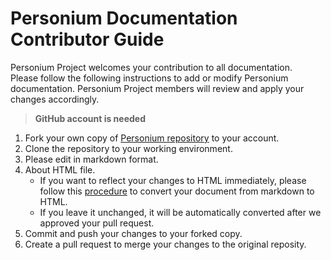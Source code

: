 # Personium Documentation Contributor Guide  
Personium Project welcomes your contribution to all documentation.  
Please follow the following instructions to add or modify Personium documentation. Personium Project members will review and apply your changes accordingly.  

> __GitHub account is needed__

1. Fork your own copy of [Personium repository](https://github.com/personium/personium.github.io) to your account.  
1. Clone the repository to your working environment.  
1. Please edit in markdown format.  
1. About HTML file.  
    - If you want to reflect your changes to HTML immediately, please follow this [procedure](https://gist.github.com/dixonsiu/28c473f93722e586e6d53b035923967c) to convert your document from markdown to HTML.  
    - If you leave it unchanged, it will be automatically converted after we approved your pull request.  
1. Commit and push your changes to your forked copy.  
1. Create a pull request to merge your changes to the original reposity.  
